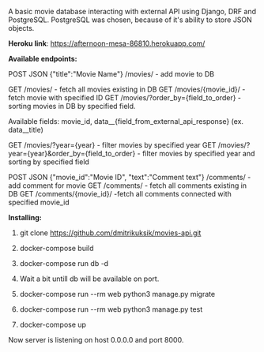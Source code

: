 A basic movie database interacting with external API using Django, DRF and PostgreSQL.
PostgreSQL was chosen, because of it's ability to store JSON objects.

**Heroku link**: https://afternoon-mesa-86810.herokuapp.com/

**Available endpoints:**

POST JSON {"title":"Movie Name"}  /movies/ - add movie to DB 

GET /movies/ - fetch all movies existing in DB
GET /movies/{movie_id}/ - fetch movie with specified ID
GET /movies/?order_by={field_to_order} - sorting movies in DB by specified field. 

Available fields: movie_id, data__{field_from_external_api_response} (ex. data__title)

GET /movies/?year={year} - filter movies by specified year 
GET /movies/?year={year}&order_by={field_to_order} - filter movies by specified year and sorting by specified field 

POST JSON {"movie_id":"Movie ID", "text":"Comment text"}  /comments/ - add comment for movie
GET /comments/ - fetch all comments existing in DB
GET /comments/{movie_id}/ -fetch all comments connected with specified movie_id

**Installing:**

1. git clone https://github.com/dmitrikuksik/movies-api.git

2. docker-compose build

3. docker-compose run db -d

5. Wait a bit untill db will be available on port.

4. docker-compose run --rm web python3 manage.py migrate

5. docker-compose run --rm web python3 manage.py test

6. docker-compose up

Now server is listening on host 0.0.0.0 and port 8000.
